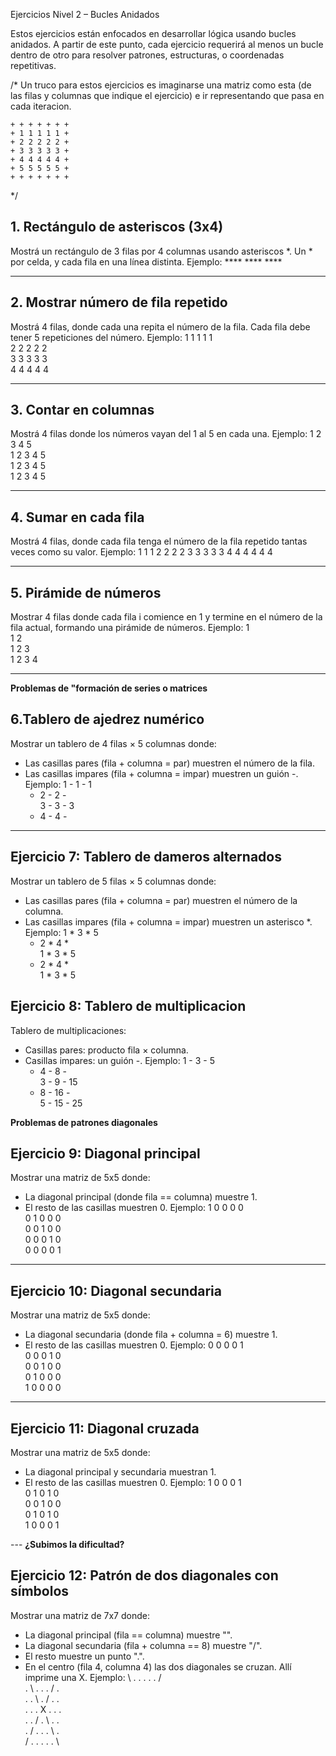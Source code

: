 Ejercicios Nivel 2 – Bucles Anidados

Estos ejercicios están enfocados en desarrollar lógica usando bucles anidados. A partir de este punto, cada ejercicio requerirá al menos un bucle dentro de otro para resolver patrones, estructuras, o coordenadas repetitivas.

/* Un truco para estos ejercicios es imaginarse una matriz como esta (de las filas y columnas que indique el ejercicio) e ir representando que pasa en cada iteracion.

    + + + + + + +
    + 1 1 1 1 1 + 
    + 2 2 2 2 2 +
    + 3 3 3 3 3 +
    + 4 4 4 4 4 +
    + 5 5 5 5 5 +
    + + + + + + +

*/


##  1. Rectángulo de asteriscos (3x4)
Mostrá un rectángulo de 3 filas por 4 columnas usando asteriscos *. Un * por celda, y cada fila en una línea distinta.
Ejemplo:
    ****
    ****
    ****

---


##  2. Mostrar número de fila repetido
Mostrá 4 filas, donde cada una repita el número de la fila.
Cada fila debe tener 5 repeticiones del número.
Ejemplo:
    1 1 1 1 1  
    2 2 2 2 2  
    3 3 3 3 3  
    4 4 4 4 4

---

##  3. Contar en columnas
Mostrá 4 filas donde los números vayan del 1 al 5 en cada una.
Ejemplo:
    1 2 3 4 5  
    1 2 3 4 5  
    1 2 3 4 5  
    1 2 3 4 5

---

##  4. Sumar en cada fila
Mostrá 4 filas, donde cada fila tenga el número de la fila repetido tantas veces como su valor.
Ejemplo:
    1 1 1
    2 2 2 2
    3 3 3 3 3
    4 4 4 4 4 4

---

##  5. Pirámide de números   
Mostrar 4 filas donde cada fila i comience en 1 y termine en el número de la fila actual, formando una pirámide de números.
Ejemplo:
    1  
    1 2  
    1 2 3  
    1 2 3 4  

---

**Problemas de "formación de series o matrices**

##  6.Tablero de ajedrez numérico
Mostrar un tablero de 4 filas × 5 columnas donde:
- Las casillas pares (fila + columna = par) muestren el número de la fila.
- Las casillas impares (fila + columna = impar) muestren un guión -.
Ejemplo:
    1 - 1 - 1  
    - 2 - 2 -  
    3 - 3 - 3  
    - 4 - 4 -  

---

##  Ejercicio 7: Tablero de dameros alternados
Mostrar un tablero de 5 filas × 5 columnas donde:
- Las casillas pares (fila + columna = par) muestren el número de la columna. 
- Las casillas impares (fila + columna = impar) muestren un asterisco *.
Ejemplo:
    1 * 3 * 5  
    * 2 * 4 *  
    1 * 3 * 5  
    * 2 * 4 *  
    1 * 3 * 5 


##  Ejercicio 8: Tablero de multiplicacion
Tablero de multiplicaciones:
- Casillas pares: producto fila × columna.
- Casillas impares: un guión -.
Ejemplo:
    1 - 3 - 5  
    - 4 - 8 -  
    3 - 9 - 15  
    - 8 - 16 -  
    5 - 15 - 25  


**Problemas de patrones diagonales**

##  Ejercicio 9: Diagonal principal
Mostrar una matriz de 5x5 donde:
- La diagonal principal (donde fila == columna) muestre 1.
- El resto de las casillas muestren 0.
Ejemplo:
    1 0 0 0 0  
    0 1 0 0 0  
    0 0 1 0 0  
    0 0 0 1 0  
    0 0 0 0 1  

---

##  Ejercicio 10: Diagonal secundaria
Mostrar una matriz de 5x5 donde:
- La diagonal secundaria (donde fila + columna = 6) muestre 1.
- El resto de las casillas muestren 0.
Ejemplo:
    0 0 0 0 1  
    0 0 0 1 0  
    0 0 1 0 0  
    0 1 0 0 0  
    1 0 0 0 0  

---

##  Ejercicio 11: Diagonal cruzada
Mostrar una matriz de 5x5 donde:
- La diagonal principal y secundaria muestran 1.
- El resto de las casillas muestren 0.
Ejemplo:
    1 0 0 0 1  
    0 1 0 1 0  
    0 0 1 0 0  
    0 1 0 1 0  
    1 0 0 0 1  

--- **¿Subimos la dificultad?**

##  Ejercicio 12: Patrón de dos diagonales con símbolos
Mostrar una matriz de 7x7 donde:
- La diagonal principal (fila == columna) muestre "\".
- La diagonal secundaria (fila + columna == 8) muestre "/".
- El resto muestre un punto ".".
- En el centro (fila 4, columna 4) las dos diagonales se cruzan. Allí imprime una X.
Ejemplo:
    \ . . . . . /  
    . \ . . . / .  
    . . \ . / . .  
    . . . X . . .  
    . . / . \ . .  
    . / . . . \ .  
    / . . . . . \  
